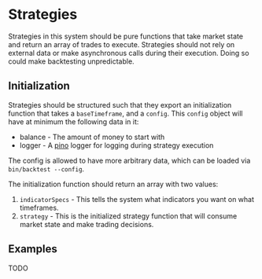 # Strategies

Strategies in this system should be pure functions that take market state and return an array of trades to execute.
Strategies should not rely on external data or make asynchronous calls during their execution.
Doing so could make backtesting unpredictable.

## Initialization

Strategies should be structured such that they export an initialization function
that takes a `baseTimeframe`, and a `config`. This `config` object will have at
minimum the following data in it:

* balance - The amount of money to start with
* logger - A [pino](https://github.com/pinojs/pino) logger for logging during strategy execution

The config is allowed to have more arbitrary data, which can be loaded via `bin/backtest --config`.

The initialization function should return an array with two values:

1. `indicatorSpecs` - This tells the system what indicators you want on what timeframes.
2. `strategy` - This is the initialized strategy function that will consume market state and make trading decisions.

## Examples

TODO
